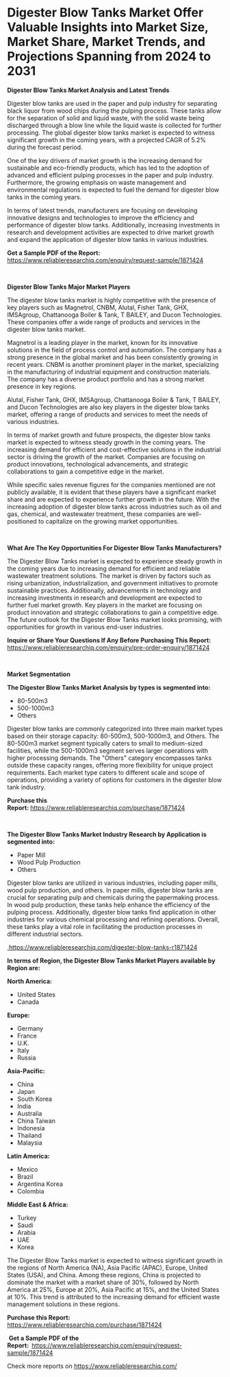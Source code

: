 <p><h1>Digester Blow Tanks Market Offer Valuable Insights into Market Size, Market Share, Market Trends, and Projections Spanning from 2024 to 2031</h1></p><p><strong>Digester Blow Tanks Market Analysis and Latest Trends</strong></p>
<p><p>Digester blow tanks are used in the paper and pulp industry for separating black liquor from wood chips during the pulping process. These tanks allow for the separation of solid and liquid waste, with the solid waste being discharged through a blow line while the liquid waste is collected for further processing. The global digester blow tanks market is expected to witness significant growth in the coming years, with a projected CAGR of 5.2% during the forecast period.</p><p>One of the key drivers of market growth is the increasing demand for sustainable and eco-friendly products, which has led to the adoption of advanced and efficient pulping processes in the paper and pulp industry. Furthermore, the growing emphasis on waste management and environmental regulations is expected to fuel the demand for digester blow tanks in the coming years.</p><p>In terms of latest trends, manufacturers are focusing on developing innovative designs and technologies to improve the efficiency and performance of digester blow tanks. Additionally, increasing investments in research and development activities are expected to drive market growth and expand the application of digester blow tanks in various industries.</p></p>
<p><strong>Get a Sample PDF of the Report:&nbsp;</strong> <a href="https://www.reliableresearchiq.com/enquiry/request-sample/1871424">https://www.reliableresearchiq.com/enquiry/request-sample/1871424</a></p>
<p>&nbsp;</p>
<p><strong>Digester Blow Tanks Major Market Players</strong></p>
<p><p>The digester blow tanks market is highly competitive with the presence of key players such as Magnetrol, CNBM, Alutal, Fisher Tank, GHX, IMSAgroup, Chattanooga Boiler & Tank, T BAILEY, and Ducon Technologies. These companies offer a wide range of products and services in the digester blow tanks market.</p><p>Magnetrol is a leading player in the market, known for its innovative solutions in the field of process control and automation. The company has a strong presence in the global market and has been consistently growing in recent years. CNBM is another prominent player in the market, specializing in the manufacturing of industrial equipment and construction materials. The company has a diverse product portfolio and has a strong market presence in key regions.</p><p>Alutal, Fisher Tank, GHX, IMSAgroup, Chattanooga Boiler & Tank, T BAILEY, and Ducon Technologies are also key players in the digester blow tanks market, offering a range of products and services to meet the needs of various industries.</p><p>In terms of market growth and future prospects, the digester blow tanks market is expected to witness steady growth in the coming years. The increasing demand for efficient and cost-effective solutions in the industrial sector is driving the growth of the market. Companies are focusing on product innovations, technological advancements, and strategic collaborations to gain a competitive edge in the market.</p><p>While specific sales revenue figures for the companies mentioned are not publicly available, it is evident that these players have a significant market share and are expected to experience further growth in the future. With the increasing adoption of digester blow tanks across industries such as oil and gas, chemical, and wastewater treatment, these companies are well-positioned to capitalize on the growing market opportunities.</p></p>
<p>&nbsp;</p>
<p><strong>What Are The Key Opportunities For Digester Blow Tanks Manufacturers?</strong></p>
<p><p>The Digester Blow Tanks market is expected to experience steady growth in the coming years due to increasing demand for efficient and reliable wastewater treatment solutions. The market is driven by factors such as rising urbanization, industrialization, and government initiatives to promote sustainable practices. Additionally, advancements in technology and increasing investments in research and development are expected to further fuel market growth. Key players in the market are focusing on product innovation and strategic collaborations to gain a competitive edge. The future outlook for the Digester Blow Tanks market looks promising, with opportunities for growth in various end-user industries.</p></p>
<p><strong>Inquire or Share Your Questions If Any Before Purchasing This Report:</strong> <a href="https://www.reliableresearchiq.com/enquiry/pre-order-enquiry/1871424">https://www.reliableresearchiq.com/enquiry/pre-order-enquiry/1871424</a></p>
<p>&nbsp;</p>
<p><strong>Market Segmentation</strong></p>
<p><strong>The Digester Blow Tanks Market Analysis by types is segmented into:</strong></p>
<p><ul><li>80-500m3</li><li>500-1000m3</li><li>Others</li></ul></p>
<p><p>Digester blow tanks are commonly categorized into three main market types based on their storage capacity: 80-500m3, 500-1000m3, and Others. The 80-500m3 market segment typically caters to small to medium-sized facilities, while the 500-1000m3 segment serves larger operations with higher processing demands. The "Others" category encompasses tanks outside these capacity ranges, offering more flexibility for unique project requirements. Each market type caters to different scale and scope of operations, providing a variety of options for customers in the digester blow tank industry.</p></p>
<p><strong>Purchase this Report:&nbsp;</strong><a href="https://www.reliableresearchiq.com/purchase/1871424">https://www.reliableresearchiq.com/purchase/1871424</a></p>
<p>&nbsp;</p>
<p><strong>The Digester Blow Tanks Market Industry Research by Application is segmented into:</strong></p>
<p><ul><li>Paper Mill</li><li>Wood Pulp Production</li><li>Others</li></ul></p>
<p><p>Digester blow tanks are utilized in various industries, including paper mills, wood pulp production, and others. In paper mills, digester blow tanks are crucial for separating pulp and chemicals during the papermaking process. In wood pulp production, these tanks help enhance the efficiency of the pulping process. Additionally, digester blow tanks find application in other industries for various chemical processing and refining operations. Overall, these tanks play a vital role in facilitating the production processes in different industrial sectors.</p></p>
<p><a href="https://www.reliableresearchiq.com/digester-blow-tanks-r1871424">&nbsp;https://www.reliableresearchiq.com/digester-blow-tanks-r1871424</a></p>
<p><strong>In terms of Region, the Digester Blow Tanks Market Players available by Region are:</strong></p>
<p>
    <p> <strong> North America: </strong>
        <ul>
            <li>United States</li>
            <li>Canada</li>
        </ul>
        </p> 
    <p> <strong> Europe: </strong>
        <ul>
            <li>Germany</li>
            <li>France</li>
            <li>U.K.</li>
            <li>Italy</li>
            <li>Russia</li>
        </ul>
        </p> 
    <p> <strong> Asia-Pacific: </strong>
        <ul>
            <li>China</li>
            <li>Japan</li>
            <li>South Korea</li>
            <li>India</li>
            <li>Australia</li>
            <li>China Taiwan</li>
            <li>Indonesia</li>
            <li>Thailand</li>
            <li>Malaysia</li>
        </ul>
        </p> 
    <p> <strong> Latin America: </strong>
        <ul>
            <li>Mexico</li>
            <li>Brazil</li>
            <li>Argentina Korea</li>
            <li>Colombia</li>
        </ul>
        </p> 
    <p> <strong> Middle East & Africa: </strong>
        <ul>
            <li>Turkey</li>
            <li>Saudi</li>
            <li>Arabia</li>
            <li>UAE</li>
            <li>Korea</li>
        </ul>
    </p>
    </p>
<p><p>The Digester Blow Tanks market is expected to witness significant growth in the regions of North America (NA), Asia Pacific (APAC), Europe, United States (USA), and China. Among these regions, China is projected to dominate the market with a market share of 30%, followed by North America at 25%, Europe at 20%, Asia Pacific at 15%, and the United States at 10%. This trend is attributed to the increasing demand for efficient waste management solutions in these regions.</p></p>
<p><strong>Purchase this Report: </strong><a href="https://www.reliableresearchiq.com/purchase/1871424">https://www.reliableresearchiq.com/purchase/1871424</a></p>
<p>&nbsp;<strong>Get a Sample PDF of the Report:&nbsp;&nbsp;</strong><a href="https://www.reliableresearchiq.com/enquiry/request-sample/1871424">https://www.reliableresearchiq.com/enquiry/request-sample/1871424</a></p>
<p><strong></strong></p>
<p>Check more reports on <a href="https://www.reliableresearchiq.com/">https://www.reliableresearchiq.com/</a></p>